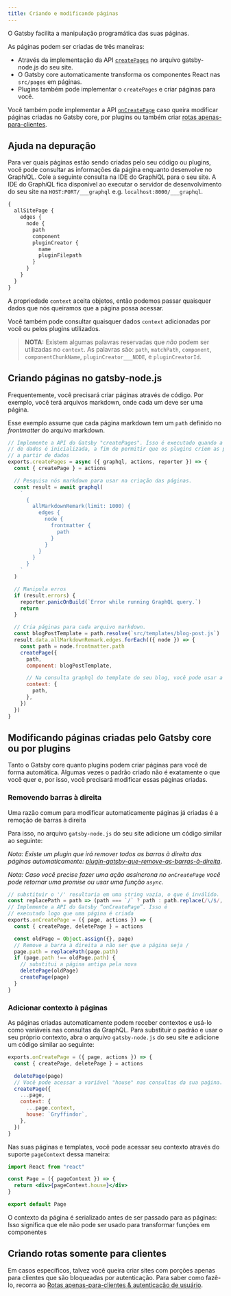 ```yaml
---
title: Criando e modificando páginas
---
```


O Gatsby facilita a manipulação programática das suas páginas.

As páginas podem ser criadas de três maneiras:

- Através da implementação da API [`createPages`](/docs/node-apis/#createPages) no arquivo gatsby-node.js do seu site.
- O Gatsby core automaticamente transforma os componentes React nas `src/pages` em páginas.
- Plugins também pode implementar o `createPages` e criar páginas para você.

Você também pode implementar a API [`onCreatePage`](/docs/node-apis/#onCreatePage) caso queira modificar páginas criadas no Gatsby core, por plugins ou também criar [rotas apenas-para-clientes](/docs/building-apps-with-gatsby/).



## Ajuda na depuração

Para ver quais páginas estão sendo criadas pelo seu código ou plugins, você pode consultar as informações da página enquanto desenvolve no Graph*i*QL. Cole a seguinte consulta na IDE do Graph*i*QL para o seu site. A IDE do Graph*i*QL fica disponível ao executar o servidor de desenvolvimento do seu site na `HOST:PORT/___graphql` e.g.
`localhost:8000/___graphql`.


```graphql
{
  allSitePage {
    edges {
      node {
        path
        component
        pluginCreator {
          name
          pluginFilepath
        }
      }
    }
  }
}
```

A propriedade `context` aceita objetos, então podemos passar quaisquer dados que nós queiramos que a página possa acessar. 

Você também pode consultar quaisquer dados `context` adicionadas por você ou pelos plugins utilizados.

> **NOTA:** Existem algumas palavras reservadas que _não_ podem ser utilizadas no `context`. As palavras são: `path`, `matchPath`, `component`, `componentChunkName`, `pluginCreator___NODE`, e `pluginCreatorId`.

## Criando páginas no gatsby-node.js

Frequentemente, você precisará criar páginas através de código. Por exemplo, você terá arquivos markdown, onde cada um deve ser uma página.

Esse exemplo assume que cada página markdown tem um `path` definido no _frontmatter_ do arquivo markdown.

```javascript:title=gatsby-node.js
// Implemente a API do Gatsby "createPages". Isso é executado quando a camada
// de dados é inicializada, a fim de permitir que os plugins criem as páginas
// a partir de dados
exports.createPages = async ({ graphql, actions, reporter }) => {
  const { createPage } = actions

  // Pesquisa nós markdown para usar na criação das páginas.
  const result = await graphql(
    `
      {
        allMarkdownRemark(limit: 1000) {
          edges {
            node {
              frontmatter {
                path
              }
            }
          }
        }
      }
    `
  )

  // Manipula erros
  if (result.errors) {
    reporter.panicOnBuild(`Error while running GraphQL query.`)
    return
  }

  // Cria páginas para cada arquivo markdown.
  const blogPostTemplate = path.resolve(`src/templates/blog-post.js`)
  result.data.allMarkdownRemark.edges.forEach(({ node }) => {
    const path = node.frontmatter.path
    createPage({
      path,
      component: blogPostTemplate,

      // Na consulta graphql do template do seu blog, você pode usar a variável GraphQL para consultar dados dos arquivos markdown.
      context: {
        path,
      },
    })
  })
}
```

## Modificando páginas criadas pelo Gatsby core ou por plugins

Tanto o Gatsby core quanto plugins podem criar páginas para você de forma automática. Algumas vezes o padrão criado não é exatamente o que você quer e, por isso, você precisará modificar essas páginas criadas.


### Removendo barras à direita

Uma razão comum para modificar automaticamente páginas já criadas é a remoção de barras à direita

Para isso, no arquivo `gatsby-node.js` do seu site adicione um código similar ao seguinte:

_Nota: Existe um plugin que irá remover todos as barras à direita das páginas automaticamente:
[plugin-gatsby-que-remove-as-barras-à-direita](/packages/gatsby-plugin-remove-trailing-slashes/)_.

_Nota: Caso você precise fazer uma ação assíncrona no `onCreatePage` você pode retornar uma _promise_ ou usar uma função `async`._

```javascript:title=gatsby-node.js
// substituir o '/' resultaria em uma string vazia, o que é inválido.
const replacePath = path => (path === `/` ? path : path.replace(/\/$/, ``))
// Implemente a API do Gatsby “onCreatePage”. Isso é
// executado logo que uma página é criada
exports.onCreatePage = ({ page, actions }) => {
  const { createPage, deletePage } = actions

  const oldPage = Object.assign({}, page)
  // Remove a barra à direita a não ser que a página seja /
  page.path = replacePath(page.path)
  if (page.path !== oldPage.path) {
    // substitui a página antiga pela nova
    deletePage(oldPage)
    createPage(page)
  }
}
```

### Adicionar contexto à páginas

As páginas criadas automaticamente podem receber contextos e usá-lo como variáveis nas consultas da GraphQL. Para substituir o padrão e usar o seu próprio contexto, abra o arquivo `gatsby-node.js` do seu site e adicione um código similar ao seguinte:

```javascript:title=gatsby-node.js
exports.onCreatePage = ({ page, actions }) => {
  const { createPage, deletePage } = actions

  deletePage(page)
  // Você pode acessar a variável "house" nas consultas da sua paǵina.
  createPage({
    ...page,
    context: {
      ...page.context,
      house: `Gryffindor`,
    },
  })
}
```
Nas suas páginas e templates, você pode acessar seu contexto através do suporte `pageContext` dessa maneira:

```jsx
import React from "react"

const Page = ({ pageContext }) => {
  return <div>{pageContext.house}</div>
}

export default Page
```
O contexto da página é serializado antes de ser passado para as páginas: Isso significa que ele não pode ser usado para transformar funções em componentes


## Criando rotas somente para clientes

Em casos específicos, talvez você queira criar sites com porções apenas para clientes que são bloqueadas por autenticação. Para saber como fazê-lo, recorra ao [Rotas apenas-para-clientes & autenticação de usuário](https://www.gatsbyjs.org/docs/client-only-routes-and-user-authentication/).
